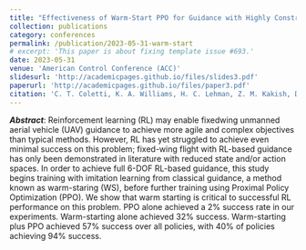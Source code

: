 ```yaml
---
title: "Effectiveness of Warm-Start PPO for Guidance with Highly Constrained Nonlinear Fixed-Wing Dynamics"
collection: publications
category: conferences
permalink: /publication/2023-05-31-warm-start
# excerpt: 'This paper is about fixing template issue #693.'
date: 2023-05-31
venue: 'American Control Conference (ACC)'
slidesurl: 'http://academicpages.github.io/files/slides3.pdf'
paperurl: 'http://academicpages.github.io/files/paper3.pdf'
citation: 'C. T. Coletti, K. A. Williams, H. C. Lehman, Z. M. Kakish, D. Whitten and J. J. Parish, "Effectiveness of Warm-Start PPO for Guidance with Highly Constrained Nonlinear Fixed-Wing Dynamics," 2023 American Control Conference (ACC), San Diego, CA, USA, 2023, pp. 3288-3295, doi: 10.23919/ACC55779.2023.10156267.'
---
```


***Abstract***: Reinforcement learning (RL) may enable fixedwing unmanned aerial vehicle (UAV) guidance to achieve more agile and complex objectives than typical methods. However, RL has yet struggled to achieve even minimal success on this problem; fixed-wing flight with RL-based guidance has only been demonstrated in literature with reduced state and/or action spaces. In order to achieve full 6-DOF RL-based guidance, this study begins training with imitation learning from classical guidance, a method known as warm-staring (WS), before further training using Proximal Policy Optimization (PPO). We show that warm starting is critical to successful RL performance on this problem. PPO alone achieved a 2% success rate in our experiments. Warm-starting alone achieved 32% success. Warm-starting plus PPO achieved 57% success over all policies, with 40% of policies achieving 94% success.
